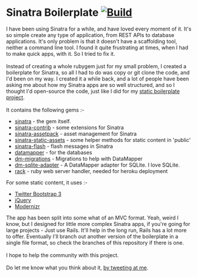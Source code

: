 # Sinatra Boilerplate [![Build](https://img.shields.io/badge/build-passing-brightgreen.svg)](/)

I have been using Sinatra for a while, and have loved every moment of it. It's so simple create any type of application, from REST APIs to database applications. It's only problem is that it doesn't have a scaffolding tool, neither a command line tool. I found it quite frustrating at times, when I had to make quick apps, with it. So I tried to fix it.
<br><br>
Instead of creating a whole rubygem just for my small problem, I created a boilerplate for Sinatra, so all I had to do was copy or git clone the code, and I'd been on my way. I created it a while back, and a lot of people have been asking me about how my Sinatra apps are so well structured, and so I thought I'd open-source the code, just like I did for my [static boilerplate project](https://github.com/karlcoelho/coelho-boilerplate).
<br><br>
It contains the following gems :-
- [sinatra](https://github.com/sinatra/sinatra) - the gem itself.
- [sinatra-contrib](https://github.com/sinatra/sinatra-contrib) - some extensions for Sinatra
- [sinatra-assetpack](https://github.com/rstacruz/sinatra-assetpack) - asset management for Sinatra
- [sinatra-static-assets](https://github.com/wbzyl/sinatra-static-assets/) - some helper methods for static content in 'public'
- [sinatra-flash](https://github.com/SFEley/sinatra-flash) - flash messages in Sinatra
- [datamapper](http://datamapper.org/) - for the databases
- [dm-migrations](https://github.com/datamapper/dm-migrations) - Migrations to help with DataMapper
- [dm-sqlite-adapter](https://github.com/datamapper/dm-sqlite-adapter) - A DataMapper adapter for SQLite. I love SQLite.
- [rack](http://rack.github.io/) - ruby web server handler, needed for heroku deployment

For some static content, it uses :-
- [Twitter Bootstrap 3](http://getbootstrap.com/)
- [jQuery](http://jquery.com/)
- [Modernizr](http://modernizr.com/)

The app has been split into some what of an MVC format. Yeah, weird I know, but I designed for little more complex Sinatra apps, if you're going for large projects - Just use Rails. It'll help in the long run, Rails has a lot more to offer. Eventually I'll branch out another version of the boilerplate in a single file format, so check the branches of this repository if there is one.
<br><br>
I hope to help the community with this project.
<br><br>
Do let me know what you think about it, [by tweeting at me](http://twitter.com/therealcoelho).

